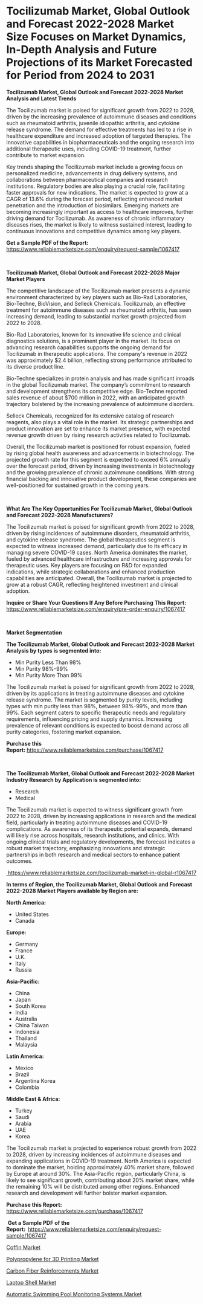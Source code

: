 <p><h1>Tocilizumab Market, Global Outlook and Forecast 2022-2028 Market Size Focuses on Market Dynamics, In-Depth Analysis and Future Projections of its Market Forecasted for Period from 2024 to 2031</h1></p><p><strong>Tocilizumab Market, Global Outlook and Forecast 2022-2028 Market Analysis and Latest Trends</strong></p>
<p><p>The Tocilizumab market is poised for significant growth from 2022 to 2028, driven by the increasing prevalence of autoimmune diseases and conditions such as rheumatoid arthritis, juvenile idiopathic arthritis, and cytokine release syndrome. The demand for effective treatments has led to a rise in healthcare expenditure and increased adoption of targeted therapies. The innovative capabilities in biopharmaceuticals and the ongoing research into additional therapeutic uses, including COVID-19 treatment, further contribute to market expansion.</p><p>Key trends shaping the Tocilizumab market include a growing focus on personalized medicine, advancements in drug delivery systems, and collaborations between pharmaceutical companies and research institutions. Regulatory bodies are also playing a crucial role, facilitating faster approvals for new indications. The market is expected to grow at a CAGR of 13.6% during the forecast period, reflecting enhanced market penetration and the introduction of biosimilars. Emerging markets are becoming increasingly important as access to healthcare improves, further driving demand for Tocilizumab. As awareness of chronic inflammatory diseases rises, the market is likely to witness sustained interest, leading to continuous innovations and competitive dynamics among key players.</p></p>
<p><strong>Get a Sample PDF of the Report:&nbsp;</strong> <a href="https://www.reliablemarketsize.com/enquiry/request-sample/1067417">https://www.reliablemarketsize.com/enquiry/request-sample/1067417</a></p>
<p>&nbsp;</p>
<p><strong>Tocilizumab Market, Global Outlook and Forecast 2022-2028 Major Market Players</strong></p>
<p><p>The competitive landscape of the Tocilizumab market presents a dynamic environment characterized by key players such as Bio-Rad Laboratories, Bio-Techne, BioVision, and Selleck Chemicals. Tocilizumab, an effective treatment for autoimmune diseases such as rheumatoid arthritis, has seen increasing demand, leading to substantial market growth projected from 2022 to 2028.</p><p>Bio-Rad Laboratories, known for its innovative life science and clinical diagnostics solutions, is a prominent player in the market. Its focus on advancing research capabilities supports the ongoing demand for Tocilizumab in therapeutic applications. The company's revenue in 2022 was approximately $2.4 billion, reflecting strong performance attributed to its diverse product line.</p><p>Bio-Techne specializes in protein analysis and has made significant inroads in the global Tocilizumab market. The company’s commitment to research and development strengthens its competitive edge. Bio-Techne reported sales revenue of about $700 million in 2022, with an anticipated growth trajectory bolstered by the increasing prevalence of autoimmune disorders.</p><p>Selleck Chemicals, recognized for its extensive catalog of research reagents, also plays a vital role in the market. Its strategic partnerships and product innovation are set to enhance its market presence, with expected revenue growth driven by rising research activities related to Tocilizumab.</p><p>Overall, the Tocilizumab market is positioned for robust expansion, fueled by rising global health awareness and advancements in biotechnology. The projected growth rate for this segment is expected to exceed 6% annually over the forecast period, driven by increasing investments in biotechnology and the growing prevalence of chronic autoimmune conditions. With strong financial backing and innovative product development, these companies are well-positioned for sustained growth in the coming years.</p></p>
<p>&nbsp;</p>
<p><strong>What Are The Key Opportunities For Tocilizumab Market, Global Outlook and Forecast 2022-2028 Manufacturers?</strong></p>
<p><p>The Tocilizumab market is poised for significant growth from 2022 to 2028, driven by rising incidences of autoimmune disorders, rheumatoid arthritis, and cytokine release syndrome. The global therapeutics segment is expected to witness increased demand, particularly due to its efficacy in managing severe COVID-19 cases. North America dominates the market, fueled by advanced healthcare infrastructure and increasing approvals for therapeutic uses. Key players are focusing on R&D for expanded indications, while strategic collaborations and enhanced production capabilities are anticipated. Overall, the Tocilizumab market is projected to grow at a robust CAGR, reflecting heightened investment and clinical adoption.</p></p>
<p><strong>Inquire or Share Your Questions If Any Before Purchasing This Report:</strong> <a href="https://www.reliablemarketsize.com/enquiry/pre-order-enquiry/1067417">https://www.reliablemarketsize.com/enquiry/pre-order-enquiry/1067417</a></p>
<p>&nbsp;</p>
<p><strong>Market Segmentation</strong></p>
<p><strong>The Tocilizumab Market, Global Outlook and Forecast 2022-2028 Market Analysis by types is segmented into:</strong></p>
<p><ul><li>Min Purity Less Than 98%</li><li>Min Purity 98%-99%</li><li>Min Purity More Than 99%</li></ul></p>
<p><p>The Tocilizumab market is poised for significant growth from 2022 to 2028, driven by its applications in treating autoimmune diseases and cytokine release syndrome. The market is segmented by purity levels, including types with min purity less than 98%, between 98%-99%, and more than 99%. Each segment caters to specific therapeutic needs and regulatory requirements, influencing pricing and supply dynamics. Increasing prevalence of relevant conditions is expected to boost demand across all purity categories, fostering market expansion.</p></p>
<p><strong>Purchase this Report:&nbsp;</strong><a href="https://www.reliablemarketsize.com/purchase/1067417">https://www.reliablemarketsize.com/purchase/1067417</a></p>
<p>&nbsp;</p>
<p><strong>The Tocilizumab Market, Global Outlook and Forecast 2022-2028 Market Industry Research by Application is segmented into:</strong></p>
<p><ul><li>Research</li><li>Medical</li></ul></p>
<p><p>The Tocilizumab market is expected to witness significant growth from 2022 to 2028, driven by increasing applications in research and the medical field, particularly in treating autoimmune diseases and COVID-19 complications. As awareness of its therapeutic potential expands, demand will likely rise across hospitals, research institutions, and clinics. With ongoing clinical trials and regulatory developments, the forecast indicates a robust market trajectory, emphasizing innovations and strategic partnerships in both research and medical sectors to enhance patient outcomes.</p></p>
<p><a href="https://www.reliablemarketsize.com/tocilizumab-market-in-global-r1067417">&nbsp;https://www.reliablemarketsize.com/tocilizumab-market-in-global-r1067417</a></p>
<p><strong>In terms of Region, the Tocilizumab Market, Global Outlook and Forecast 2022-2028 Market Players available by Region are:</strong></p>
<p>
    <p> <strong> North America: </strong>
        <ul>
            <li>United States</li>
            <li>Canada</li>
        </ul>
        </p> 
    <p> <strong> Europe: </strong>
        <ul>
            <li>Germany</li>
            <li>France</li>
            <li>U.K.</li>
            <li>Italy</li>
            <li>Russia</li>
        </ul>
        </p> 
    <p> <strong> Asia-Pacific: </strong>
        <ul>
            <li>China</li>
            <li>Japan</li>
            <li>South Korea</li>
            <li>India</li>
            <li>Australia</li>
            <li>China Taiwan</li>
            <li>Indonesia</li>
            <li>Thailand</li>
            <li>Malaysia</li>
        </ul>
        </p> 
    <p> <strong> Latin America: </strong>
        <ul>
            <li>Mexico</li>
            <li>Brazil</li>
            <li>Argentina Korea</li>
            <li>Colombia</li>
        </ul>
        </p> 
    <p> <strong> Middle East & Africa: </strong>
        <ul>
            <li>Turkey</li>
            <li>Saudi</li>
            <li>Arabia</li>
            <li>UAE</li>
            <li>Korea</li>
        </ul>
    </p>
    </p>
<p><p>The Tocilizumab market is projected to experience robust growth from 2022 to 2028, driven by increasing incidences of autoimmune diseases and expanding applications in COVID-19 treatment. North America is expected to dominate the market, holding approximately 40% market share, followed by Europe at around 30%. The Asia-Pacific region, particularly China, is likely to see significant growth, contributing about 20% market share, while the remaining 10% will be distributed among other regions. Enhanced research and development will further bolster market expansion.</p></p>
<p><strong>Purchase this Report: </strong><a href="https://www.reliablemarketsize.com/purchase/1067417">https://www.reliablemarketsize.com/purchase/1067417</a></p>
<p>&nbsp;<strong>Get a Sample PDF of the Report:&nbsp;&nbsp;</strong><a href="https://www.reliablemarketsize.com/enquiry/request-sample/1067417">https://www.reliablemarketsize.com/enquiry/request-sample/1067417</a></p>
<p><strong></strong></p>
<p><p><a href="https://www.linkedin.com/pulse/market-insights-global-coffin-forecast-innovation-trends-2024-gdvrc?trackingId=Syv%2BGVKwRnanHTzMYkEyaA%3D%3D">Coffin Market</a></p><p><a href="https://issuu.com/reportprime-2/docs/polypropylene-for-3d-printing-marke_275f675904123a">Polypropylene for 3D Printing Market</a></p><p><a href="https://issuu.com/reportprime-2/docs/carbon-fiber-reinforcements-market-_8832e9a1190362">Carbon Fiber Reinforcements Market</a></p><p><a href="https://medium.com/@timgant43/the-laptop-shell-market-has-experienced-impressive-growth-in-recent-years-expanding-its-market-28100c0f3ac1">Laptop Shell Market</a></p><p><a href="https://www.linkedin.com/pulse/automatic-swimming-pool-monitoring-systems-market-growth-outlook-pcghf?trackingId=MbMrzMbYQTWwduOKixsE2Q%3D%3D">Automatic Swimming Pool Monitoring Systems Market</a></p></p>